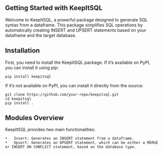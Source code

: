 ## Getting Started with KeepItSQL

Welcome to KeepItSQL, a powerful package designed to generate SQL syntax from a dataframe. This package simplifies SQL operations by automatically creating INSERT and UPSERT statements based on your dataframe and the target database.


## Installation

First, you need to install the KeepItSQL package. If it’s available on PyPI, you can install it using pip:

```
pip install keepitsql
```

If it’s not available on PyPI, you can install it directly from the source:
```
git clone https://github.com/your-repo/keepitsql.git
cd keepitsql
pip install .
```


## Modules Overview

KeepItSQL provides two main functionalities:

	•	Insert: Generates an INSERT statement from a dataframe.
	•	Upsert: Generates an UPSERT statement, which can be either a MERGE or INSERT ON CONFLICT statement, based on the database type.